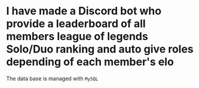 # I have made a Discord bot who provide a leaderboard of all members league of legends Solo/Duo ranking and auto give roles depending of each member's elo
The data base is managed with `MySQL`
